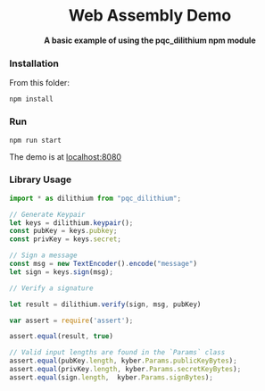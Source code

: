 <div align="center">

  <h1>Web Assembly Demo</h1>

  <strong>A basic example of using the pqc_dilithium npm module</strong> 



</div>


### Installation

From this folder: 

```shell
npm install
```

### Run
```
npm run start
```

The demo is at [localhost:8080](localhost:8080)


### Library Usage

```js
import * as dilithium from "pqc_dilithium";

// Generate Keypair
let keys = dilithium.keypair();
const pubKey = keys.pubkey;
const privKey = keys.secret;

// Sign a message
const msg = new TextEncoder().encode("message")
let sign = keys.sign(msg);

// Verify a signature

let result = dilithium.verify(sign, msg, pubKey)

var assert = require('assert');

assert.equal(result, true)

// Valid input lengths are found in the `Params` class
assert.equal(pubKey.length, kyber.Params.publicKeyBytes);
assert.equal(privKey.length, kyber.Params.secretKeyBytes);
assert.equal(sign.length,  kyber.Params.signBytes);

```






